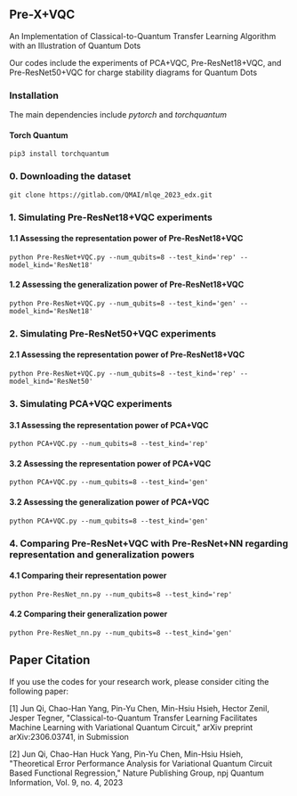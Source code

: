 ## Pre-X+VQC
An Implementation of Classical-to-Quantum Transfer Learning Algorithm with an Illustration of Quantum Dots 

Our codes include the experiments of PCA+VQC, Pre-ResNet18+VQC, and Pre-ResNet50+VQC for charge stability diagrams for Quantum Dots

### Installation

The main dependencies include *pytorch* and *torchquantum*

#### Torch Quantum 
```
pip3 install torchquantum
```

### 0. Downloading the dataset
```
git clone https://gitlab.com/QMAI/mlqe_2023_edx.git
```

### 1. Simulating Pre-ResNet18+VQC experiments

#### 1.1 Assessing the representation power of Pre-ResNet18+VQC
```
python Pre-ResNet+VQC.py --num_qubits=8 --test_kind='rep' --model_kind='ResNet18'
```

#### 1.2 Assessing the generalization power of Pre-ResNet18+VQC
```
python Pre-ResNet+VQC.py --num_qubits=8 --test_kind='gen' --model_kind='ResNet18'
```

### 2. Simulating Pre-ResNet50+VQC experiments

#### 2.1 Assessing the representation power of Pre-ResNet18+VQC
```
python Pre-ResNet+VQC.py --num_qubits=8 --test_kind='rep' --model_kind='ResNet50'
```

### 3. Simulating PCA+VQC experiments

#### 3.1 Assessing the representation power of PCA+VQC
```
python PCA+VQC.py --num_qubits=8 --test_kind='rep' 
```

#### 3.2 Assessing the representation power of PCA+VQC
```
python PCA+VQC.py --num_qubits=8 --test_kind='gen' 
```


#### 3.2 Assessing the generalization power of PCA+VQC
```
python PCA+VQC.py --num_qubits=8 --test_kind='gen' 
```

### 4. Comparing Pre-ResNet+VQC with Pre-ResNet+NN regarding representation and generalization powers

#### 4.1 Comparing their representation power
```
python Pre-ResNet_nn.py --num_qubits=8 --test_kind='rep'
```

#### 4.2 Comparing their generalization power
```
python Pre-ResNet_nn.py --num_qubits=8 --test_kind='gen'
```

## Paper Citation

If you use the codes for your research work, please consider citing the following paper: 

[1] Jun Qi, Chao-Han Yang, Pin-Yu Chen, Min-Hsiu Hsieh, Hector Zenil, Jesper Tegner, "Classical-to-Quantum Transfer Learning Facilitates Machine Learning with Variational Quantum Circuit," arXiv preprint arXiv:2306.03741, in Submission

[2] Jun Qi, Chao-Han Huck Yang, Pin-Yu Chen, Min-Hsiu Hsieh, "Theoretical Error Performance Analysis for Variational Quantum Circuit Based Functional Regression," Nature Publishing Group, npj Quantum Information, Vol. 9, no. 4, 2023
